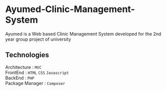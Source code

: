 # Ayumed-Clinic-Management-System
Ayumed is a Web based Clinic Management System developed for the 2nd year group project of university

## Technologies

Architecture : `MVC`\
FrontEnd : `HTML` `CSS` `Javascript`\
BackEnd : `PHP`\
Package Manager : `Composer`
